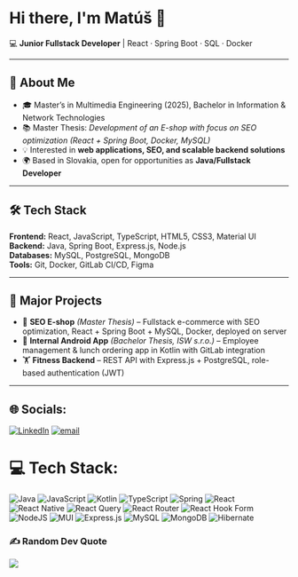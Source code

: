 # Hi there, I'm Matúš 👋

💻 **Junior Fullstack Developer** | React · Spring Boot · SQL · Docker  

---

## 🚀 About Me
- 🎓 Master’s in Multimedia Engineering (2025), Bachelor in Information & Network Technologies  
- 📚 Master Thesis: *Development of an E-shop with focus on SEO optimization (React + Spring Boot, Docker, MySQL)*  
- 💡 Interested in **web applications, SEO, and scalable backend solutions**  
- 🌍 Based in Slovakia, open for opportunities as **Java/Fullstack Developer**  

---

## 🛠️ Tech Stack
**Frontend:** React, JavaScript, TypeScript, HTML5, CSS3, Material UI  
**Backend:** Java, Spring Boot, Express.js, Node.js  
**Databases:** MySQL, PostgreSQL, MongoDB  
**Tools:** Git, Docker, GitLab CI/CD, Figma  

---

## 🔑 Major Projects
- 🛒 **SEO E-shop** *(Master Thesis)* – Fullstack e-commerce with SEO optimization, React + Spring Boot + MySQL, Docker, deployed on server  
- 📱 **Internal Android App** *(Bachelor Thesis, ISW s.r.o.)* – Employee management & lunch ordering app in Kotlin with GitLab integration  
- 🏋️ **Fitness Backend** – REST API with Express.js + PostgreSQL, role-based authentication (JWT)  

---


## 🌐 Socials:
[![LinkedIn](https://img.shields.io/badge/LinkedIn-%230077B5.svg?logo=linkedin&logoColor=white)](https://linkedin.com/in/https://www.linkedin.com/in/lubos-janoscik) [![email](https://img.shields.io/badge/Email-D14836?logo=gmail&logoColor=white)](mailto:lubosjanoscik@gmail.com) 

# 💻 Tech Stack:
![Java](https://img.shields.io/badge/java-%23ED8B00.svg?style=for-the-badge&logo=openjdk&logoColor=white) ![JavaScript](https://img.shields.io/badge/javascript-%23323330.svg?style=for-the-badge&logo=javascript&logoColor=%23F7DF1E) ![Kotlin](https://img.shields.io/badge/kotlin-%237F52FF.svg?style=for-the-badge&logo=kotlin&logoColor=white) ![TypeScript](https://img.shields.io/badge/typescript-%23007ACC.svg?style=for-the-badge&logo=typescript&logoColor=white) ![Spring](https://img.shields.io/badge/spring-%236DB33F.svg?style=for-the-badge&logo=spring&logoColor=white) ![React](https://img.shields.io/badge/react-%2320232a.svg?style=for-the-badge&logo=react&logoColor=%2361DAFB) ![React Native](https://img.shields.io/badge/react_native-%2320232a.svg?style=for-the-badge&logo=react&logoColor=%2361DAFB) ![React Query](https://img.shields.io/badge/-React%20Query-FF4154?style=for-the-badge&logo=react%20query&logoColor=white) ![React Router](https://img.shields.io/badge/React_Router-CA4245?style=for-the-badge&logo=react-router&logoColor=white) ![React Hook Form](https://img.shields.io/badge/React%20Hook%20Form-%23EC5990.svg?style=for-the-badge&logo=reacthookform&logoColor=white) ![NodeJS](https://img.shields.io/badge/node.js-6DA55F?style=for-the-badge&logo=node.js&logoColor=white) ![MUI](https://img.shields.io/badge/MUI-%230081CB.svg?style=for-the-badge&logo=mui&logoColor=white) ![Express.js](https://img.shields.io/badge/express.js-%23404d59.svg?style=for-the-badge&logo=express&logoColor=%2361DAFB) ![MySQL](https://img.shields.io/badge/mysql-4479A1.svg?style=for-the-badge&logo=mysql&logoColor=white) ![MongoDB](https://img.shields.io/badge/MongoDB-%234ea94b.svg?style=for-the-badge&logo=mongodb&logoColor=white) ![Hibernate](https://img.shields.io/badge/Hibernate-59666C?style=for-the-badge&logo=Hibernate&logoColor=white)
<!--
# 📊 GitHub Stats:
![](https://github-readme-stats.vercel.app/api?username=SalazarSK&theme=codeSTACKr&hide_border=false&include_all_commits=true&count_private=true)<br/>
![](https://nirzak-streak-stats.vercel.app/?user=SalazarSK&theme=codeSTACKr&hide_border=false)<br/>
![](https://github-readme-stats.vercel.app/api/top-langs/?username=SalazarSK&theme=codeSTACKr&hide_border=false&include_all_commits=true&count_private=true&layout=compact)
-->
### ✍️ Random Dev Quote
![](https://quotes-github-readme.vercel.app/api?type=horizontal&theme=radical)

<!-- Proudly created with GPRM ( https://gprm.itsvg.in ) -->
